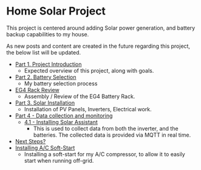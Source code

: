 # Home Solar Project

This project is centered around adding Solar power generation, and battery backup capabilities to my house.

As new posts and content are created in the future regarding this project, the below list will be updated.

* [Part 1. Project Introduction](./../../blog/posts/Solar/solar-part-1-introduction.md)
    * Expected overview of this project, along with goals.
* [Part 2. Battery Selection](./../../blog/posts/Solar/solar-part-2-batteries.md)
    * My battery selection process
* [EG4 Rack Review](./../../blog/posts/Solar/eg4-rack-assembly.md)
    * Assembly / Review of the EG4 Battery Rack.
* [Part 3. Solar Installation](./../../blog/posts/Solar/solar-part-3-installation.md)
    * Installation of PV Panels, Inverters, Electrical work.
* [Part 4 - Data collection and monitoring](./../../blog/posts/Solar/solar-part-4-monitoring.md)
    * [4.1 - Installing Solar Assistant](./../../blog/posts/Solar/solar-assistant.md)
        * This is used to collect data from both the inverter, and the batteries. The collected data is provided via MQTT in real time.
* [Next Steps?](./../../blog/posts/Solar/solar-part-5-next-steps.md)
* [Installing A/C Soft-Start](./../../blog/posts/Solar/ac-soft-start.md)
    * Installing a soft-start for my A/C compressor, to allow it to easily start when running off-grid.